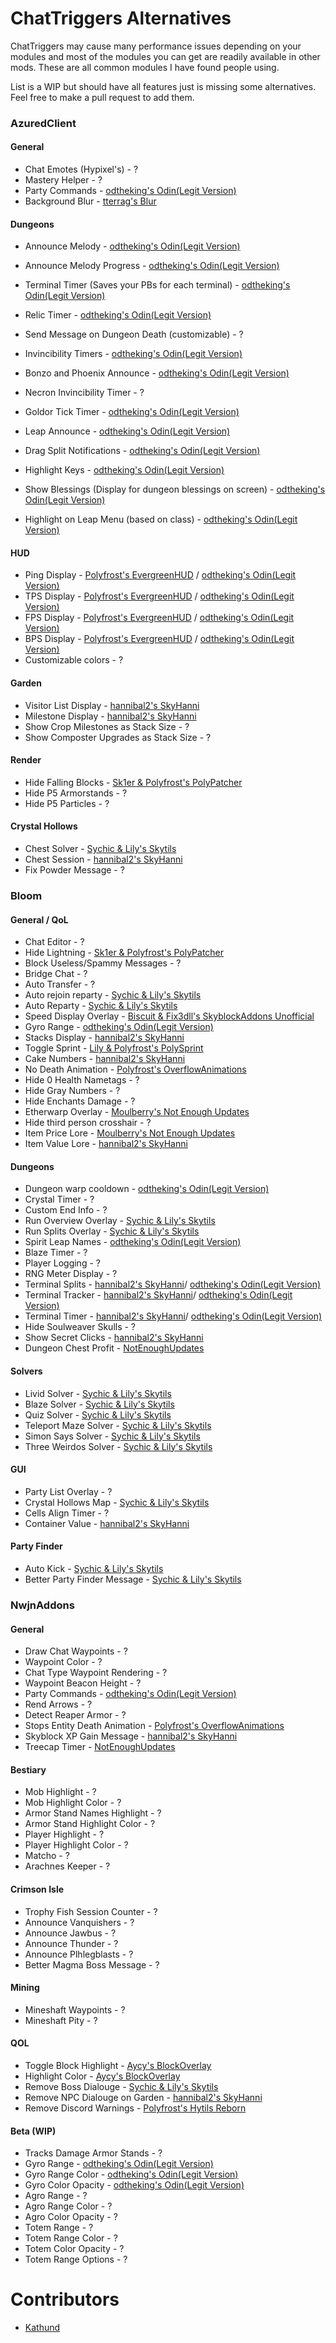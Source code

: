 # ChatTriggers Alternatives

ChatTriggers may cause many performance issues depending on your modules and most of the modules you can get are readily available in other mods. These are all common modules I have found people using.

List is a WIP but should have all features just is missing some alternatives. Feel free to make a pull request to add them.

### AzuredClient

#### General

* Chat Emotes (Hypixel's) - ?
* Mastery Helper - ?
* Party Commands - [odtheking's Odin(Legit Version)](https://github.com/odtheking/Odin/releases/latest)
* Background Blur - [tterrag's Blur](https://www.curseforge.com/minecraft/mc-mods/blur/files?version=1.8.9)

#### Dungeons

* Announce Melody - [odtheking's Odin(Legit Version)](https://github.com/odtheking/Odin/releases/latest)
* Announce Melody Progress - [odtheking's Odin(Legit Version)](https://github.com/odtheking/Odin/releases/latest)
* Terminal Timer (Saves your PBs for each terminal) - [odtheking's Odin(Legit Version)](https://github.com/odtheking/Odin/releases/latest)
* Relic Timer - [odtheking's Odin(Legit Version)](https://github.com/odtheking/Odin/releases/latest)
* Send Message on Dungeon Death (customizable) - ?

* Invincibility Timers - [odtheking's Odin(Legit Version)](https://github.com/odtheking/Odin/releases/latest)
* Bonzo and Phoenix Announce - [odtheking's Odin(Legit Version)](https://github.com/odtheking/Odin/releases/latest)
* Necron Invincibility Timer - ?
* Goldor Tick Timer - [odtheking's Odin(Legit Version)](https://github.com/odtheking/Odin/releases/latest)
* Leap Announce - [odtheking's Odin(Legit Version)](https://github.com/odtheking/Odin/releases/latest)
* Drag Split Notifications - [odtheking's Odin(Legit Version)](https://github.com/odtheking/Odin/releases/latest)

* Highlight Keys - [odtheking's Odin(Legit Version)](https://github.com/odtheking/Odin/releases/latest)
* Show Blessings (Display for dungeon blessings on screen) - [odtheking's Odin(Legit Version)](https://github.com/odtheking/Odin/releases/latest)
* Highlight on Leap Menu (based on class) - [odtheking's Odin(Legit Version)](https://github.com/odtheking/Odin/releases/latest)

#### HUD

* Ping Display - [Polyfrost's EvergreenHUD](https://modrinth.com/mod/evergreenhud) / [odtheking's Odin(Legit Version)](https://github.com/odtheking/Odin/releases/latest)
* TPS Display - [Polyfrost's EvergreenHUD](https://modrinth.com/mod/evergreenhud) / [odtheking's Odin(Legit Version)](https://github.com/odtheking/Odin/releases/latest)
* FPS Display - [Polyfrost's EvergreenHUD](https://modrinth.com/mod/evergreenhud) / [odtheking's Odin(Legit Version)](https://github.com/odtheking/Odin/releases/latest)
* BPS Display - [Polyfrost's EvergreenHUD](https://modrinth.com/mod/evergreenhud) / [odtheking's Odin(Legit Version)](https://github.com/odtheking/Odin/releases/latest)
* Customizable colors - ?

#### Garden

* Visitor List Display - [hannibal2's SkyHanni](https://modrinth.com/mod/skyhanni)
* Milestone Display - [hannibal2's SkyHanni](https://modrinth.com/mod/skyhanni)
* Show Crop Milestones as Stack Size - ?
* Show Composter Upgrades as Stack Size - ?

#### Render
* Hide Falling Blocks - [Sk1er & Polyfrost's PolyPatcher](https://modrinth.com/mod/patcher)
* Hide P5 Armorstands - ?
* Hide P5 Particles - ?

#### Crystal Hollows
* Chest Solver - [Sychic & Lily's Skytils](https://github.com/Skytils/SkytilsMod/releases/latest)
* Chest Session - [hannibal2's SkyHanni](https://modrinth.com/mod/skyhanni)
* Fix Powder Message - ?

### Bloom

#### General / QoL

* Chat Editor - ?
* Hide Lightning - [Sk1er & Polyfrost's PolyPatcher](https://modrinth.com/mod/patcher)
* Block Useless/Spammy Messages - ?
* Bridge Chat - ?
* Auto Transfer - ?
* Auto rejoin reparty - [Sychic & Lily's Skytils](https://github.com/Skytils/SkytilsMod/releases/latest)
* Auto Reparty - [Sychic & Lily's Skytils](https://github.com/Skytils/SkytilsMod/releases/latest)
* Speed Display Overlay - [Biscuit & Fix3dll's SkyblockAddons Unofficial](https://modrinth.com/mod/skyblockaddons-unofficial)
* Gyro Range - [odtheking's Odin(Legit Version)](https://github.com/odtheking/Odin/releases/latest)
* Stacks Display - [hannibal2's SkyHanni](https://modrinth.com/mod/skyhanni)
* Toggle Sprint - [Lily & Polyfrost's PolySprint](https://modrinth.com/mod/polysprint)
* Cake Numbers - [hannibal2's SkyHanni](https://modrinth.com/mod/skyhanni)
* No Death Animation - [Polyfrost's OverflowAnimations](https://modrinth.com/mod/animations)
* Hide 0 Health Nametags - ?
* Hide Gray Numbers - ?
* Hide Enchants Damage - ?
* Etherwarp Overlay - [Moulberry's Not Enough Updates](https://modrinth.com/mod/notenoughupdates)
* Hide third person crosshair - ?
* Item Price Lore - [Moulberry's Not Enough Updates](https://modrinth.com/mod/notenoughupdates)
* Item Value Lore - [hannibal2's SkyHanni](https://modrinth.com/mod/skyhanni)

#### Dungeons

* Dungeon warp cooldown - [odtheking's Odin(Legit Version)](https://github.com/odtheking/Odin/releases/latest)
* Crystal Timer - ?
* Custom End Info - ?
* Run Overview Overlay - [Sychic & Lily's Skytils](https://github.com/Skytils/SkytilsMod/releases/latest)
* Run Splits Overlay - [Sychic & Lily's Skytils](https://github.com/Skytils/SkytilsMod/releases/latest)
* Spirit Leap Names - [odtheking's Odin(Legit Version)](https://github.com/odtheking/Odin/releases/latest)
* Blaze Timer - ?
* Player Logging - ?
* RNG Meter Display - ?
* Terminal Splits - [hannibal2's SkyHanni](https://modrinth.com/mod/skyhanni)/ [odtheking's Odin(Legit Version)](https://github.com/odtheking/Odin/releases/latest)
* Terminal Tracker - [hannibal2's SkyHanni](https://modrinth.com/mod/skyhanni)/ [odtheking's Odin(Legit Version)](https://github.com/odtheking/Odin/releases/latest)
* Terminal Timer - [hannibal2's SkyHanni](https://modrinth.com/mod/skyhanni)/ [odtheking's Odin(Legit Version)](https://github.com/odtheking/Odin/releases/latest)
* Hide Soulweaver Skulls - ?
* Show Secret Clicks - [hannibal2's SkyHanni](https://modrinth.com/mod/skyhanni)
* Dungeon Chest Profit - [NotEnoughUpdates](https://modrinth.com/mod/notenoughupdates)

#### Solvers

* Livid Solver - [Sychic & Lily's Skytils](https://github.com/Skytils/SkytilsMod/releases/latest)
* Blaze Solver - [Sychic & Lily's Skytils](https://github.com/Skytils/SkytilsMod/releases/latest)
* Quiz Solver - [Sychic & Lily's Skytils](https://github.com/Skytils/SkytilsMod/releases/latest)
* Teleport Maze Solver - [Sychic & Lily's Skytils](https://github.com/Skytils/SkytilsMod/releases/latest)
* Simon Says Solver - [Sychic & Lily's Skytils](https://github.com/Skytils/SkytilsMod/releases/latest)
* Three Weirdos Solver - [Sychic & Lily's Skytils](https://github.com/Skytils/SkytilsMod/releases/latest)

#### GUI

* Party List Overlay - ?
* Crystal Hollows Map - [Sychic & Lily's Skytils](https://github.com/Skytils/SkytilsMod/releases/latest)
* Cells Align Timer - ?
* Container Value - [hannibal2's SkyHanni](https://modrinth.com/mod/skyhanni)

#### Party Finder

* Auto Kick - [Sychic & Lily's Skytils](https://github.com/Skytils/SkytilsMod/releases/latest)
* Better Party Finder Message - [Sychic & Lily's Skytils](https://github.com/Skytils/SkytilsMod/releases/latest)

### NwjnAddons

#### General

* Draw Chat Waypoints - ?
* Waypoint Color - ?
* Chat Type Waypoint Rendering - ?
* Waypoint Beacon Height - ?
* Party Commands - [odtheking's Odin(Legit Version)](https://github.com/odtheking/Odin/releases/latest)
* Rend Arrows - ?
* Detect Reaper Armor - ?
* Stops Entity Death Animation - [Polyfrost's OverflowAnimations](https://modrinth.com/mod/animations)
* Skyblock XP Gain Message - [hannibal2's SkyHanni](https://modrinth.com/mod/skyhanni)
* Treecap Timer - [NotEnoughUpdates](https://modrinth.com/mod/notenoughupdates)

#### Bestiary

* Mob Highlight - ?
* Mob Highlight Color - ?
* Armor Stand Names Highlight - ?
* Armor Stand Highlight Color - ?
* Player Highlight - ?
* Player Highlight Color - ?
* Matcho - ?
* Arachnes Keeper - ?

#### Crimson Isle

* Trophy Fish Session Counter - ?
* Announce Vanquishers - ?
* Announce Jawbus - ?
* Announce Thunder - ?
* Announce Plhlegblasts - ?
* Better Magma Boss Message - ?

#### Mining

* Mineshaft Waypoints - ?
* Mineshaft Pity - ?

#### QOL

* Toggle Block Highlight - [Aycy's BlockOverlay](https://skyclient-files.pages.dev/Block_Overlay_4.0.3.jar)
* Highlight Color - [Aycy's BlockOverlay](https://skyclient-files.pages.dev/Block_Overlay_4.0.3.jar)
* Remove Boss Dialouge - [Sychic & Lily's Skytils](https://github.com/Skytils/SkytilsMod/releases/latest)
* Remove NPC Dialouge on Garden - [hannibal2's SkyHanni](https://modrinth.com/mod/skyhanni)
* Remove Discord Warnings - [Polyfrost's Hytils Reborn](https://modrinth.com/mod/hytils)

#### Beta (WIP)

* Tracks Damage Armor Stands - ?
* Gyro Range - [odtheking's Odin(Legit Version)](https://github.com/odtheking/Odin/releases/latest)
* Gyro Range Color - [odtheking's Odin(Legit Version)](https://github.com/odtheking/Odin/releases/latest)
* Gyro Color Opacity - [odtheking's Odin(Legit Version)](https://github.com/odtheking/Odin/releases/latest)
* Agro Range - ?
* Agro Range Color - ?
* Agro Color Opacity - ?
* Totem Range - ?
* Totem Range Color - ?
* Totem Color Opacity - ?
* Totem Range Options - ?

# Contributors

* [Kathund](https://github.com/Kathund)
